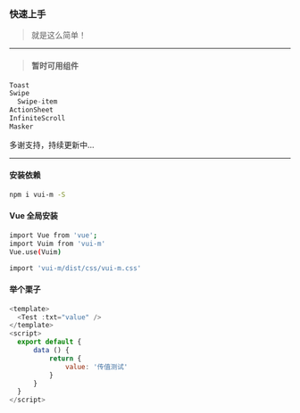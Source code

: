 ### 快速上手

> 就是这么简单！

-------------

>#### 暂时可用组件
```js
Toast
Swipe
  Swipe-item
ActionSheet
InfiniteScroll
Masker
```
多谢支持，持续更新中...

-------------

#### 安装依赖
```bash
npm i vui-m -S
```

#### Vue 全局安装
```bash
import Vue from 'vue';
import Vuim from 'vui-m'
Vue.use(Vuim)

import 'vui-m/dist/css/vui-m.css'
```

#### 举个栗子
```javascript
<template>
  <Test :txt="value" />
</template>
<script>
  export default {
      data () {
          return {
              value: '传值测试'
          }
      }
  }
</script>
```
